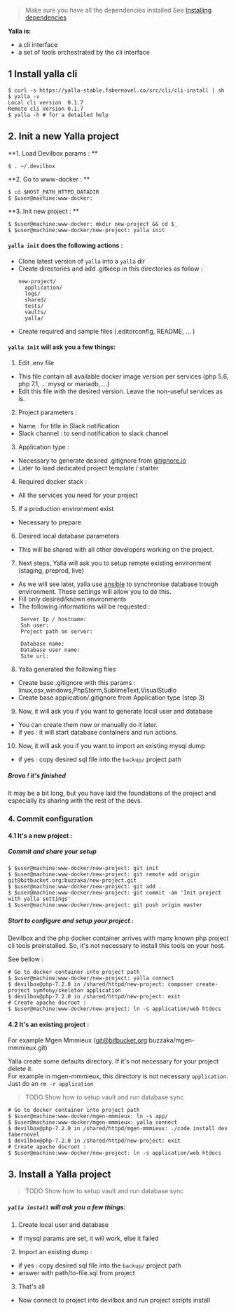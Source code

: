 
> Make sure you have all the dependencies installed
> See [Installing dependencies](./installing-dependencies.md)



**Yalla is:**
* a cli interface
* a set of tools orchestrated by the cli interface


## 1 Install yalla cli

```shell
$ curl -s https://yalla-stable.fabernovel.co/src/cli/cli-install | sh
$ yalla -v
Local cli version  0.1.7
Remote cli Version 0.1.7
$ yalla -h # for a detailed help
```

## 2.	Init a new Yalla project


**1. Load Devilbox params : **
```
$ . ~/.devilbox
```

**2. Go to www-docker : **
```
$ cd $HOST_PATH_HTTPD_DATADIR
$ $user@machine:www-docker:
```

**3. Init new project : **

```
$ $user@machine:www-docker: mkdir new-project && cd $_
$ $user@machine:www-docker/new-project: yalla init
```

#### `yalla init` does the following actions :

* Clone latest version of `yalla` into a `yalla` dir
* Create directories and add .gitkeep in this directories as follow :
  ```
  new-project/
    application/
    logs/
    shared/
    tests/
    vaults/
    yalla/
  ```
* Create required and sample files (.editorconfig, README, ... )



#### `yalla init` will ask you a few things:

1. Edit .env file
  * This file contain all available docker image version per services (php 5.6, php 7.1, ... mysql or mariadb, ...)
  * Edit this file with the desired version. Leave the non-useful services as is.

2. Project parameters :
  * Name : for title in Slack notification
  * Slack channel : to send notification to slack channel

3. Application type :
  * Necessary to generate desired .gitignore from [gitignore.io](https://www.gitignore.io/)
  * Later to load dedicated project template / starter

4. Required docker stack :
  * All the services you need for your project

5. If a production environment exist
  * Necessary to prepare

6. Desired local database parameters
  * This will be shared with all other developers working on the project.

7. Next steps, Yalla will ask you to setup remote existing environment (staging, preprod, live)
  * As we will see later, yalla use [ansible](https://www.ansible.com/) to synchronise database trough environment. These settings will allow you to do this.
  * Fill only desired/known environments
  * The following informations will be requested :
  ```
      Server Ip / hostname:
      Ssh user:
      Project path on server:

      Database name:
      Database user name:
      Site url:
  ```

8. Yalla generated the following files
  * Create base .gitignore with this params : linux,osx,windows,PhpStorm,SublimeText,VisualStudio
  * Create base application/.gitignore from Application type (step 3)

9. Now, it will ask you if you want to generate local user and database
  * You can create them now or manually do it later.
  * if yes : it will start database containers and run actions.

10. Now, it will ask you if you want to import an existing mysql dump
  * if yes : copy desired sql file into the `backup/` project path

##### Bravo ! it's finished
It may be a bit long, but you have laid the foundations of the project and especially its sharing with the rest of the devs.

### 4. Commit configuration

#### 4.1 It's a new project :

##### Commit and share your setup
```
$ $user@machine:www-docker/new-project: git init
$ $user@machine:www-docker/new-project: git remote add origin git@bitbucket.org:buzzaka/new-project.git
$ $user@machine:www-docker/new-project: git add .
$ $user@machine:www-docker/new-project: git commit -am 'Init project with yalla settings'
$ $user@machine:www-docker/new-project: git push origin master
```

##### Start to configure and setup your project :

Devilbox and the php docker container arrives with many known php project cli tools preinstalled.
So, it's not necessary to install this tools on your host.

See bellow :

```
# Go to docker container into project path
$ $user@machine:www-docker/new-project: yalla connect
$ devilbox@php-7.2.0 in /shared/httpd/new-project: composer create-project symfony/skeleton application
$ devilbox@php-7.2.0 in /shared/httpd/new-project: exit
# Create apache docroot :
$ $user@machine:www-docker/new-project: ln -s application/web htdocs
```

#### 4.2 It's an existing project :

For example Mgen Mmmieux (git@bitbucket.org:buzzaka/mgen-mmmieux.git)

Yalla create some defaults directory. If it's not necessary for your project delete it.       
For example in mgen-mmmieux, this directory is not necessary `application`.  
Just do an `rm -r application`


> TODO
> Show how to setup vault and run database sync
```
# Go to docker container into project path
$ $user@machine:www-docker/mgen-mmmieux: ln -s app/
$ $user@machine:www-docker/mgen-mmmieux: yalla connect
$ devilbox@php-7.2.0 in /shared/httpd/mgen-mmmieux: ./code install dev fabernovel
$ devilbox@php-7.2.0 in /shared/httpd/new-project: exit
# Create apache docroot :
$ $user@machine:www-docker/new-project: ln -s application/web htdocs
```

## 3.	Install a Yalla project

> TODO
> Show how to setup vault and run database sync


##### `yalla install` will ask you a few things:

1. Create local user and database
  * If mysql params are set, it will work, else it failed
2. Import an existing dump :
  * if yes : copy desired sql file into the `backup/` project path
  * answer with path/to-file.sql from project
3. That's all
  * Now connect to project into devilbox and run project scripts install
